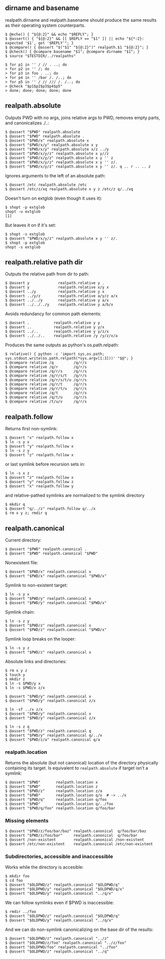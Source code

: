 ## dirname and basename

realpath.dirname and realpath.basename should produce the same results as their operating system counterparts.

    $ @echo() { "${@:2}" && echo "$REPLY"; }
    $ @assert() { "${@:2}" && [[ $REPLY == "$1" ]] || echo "${*:2}: expected '$1', got '$REPLY'"; }
    $ @compare() { @assert "$("$1" "${@:2}")" realpath.$1 "${@:2}"; }
    $ @check() { @compare basename "$1"; @compare dirname "$1"; }
    $ source "$TESTDIR/../realpaths"

    $ for p1 in '' / // . ..; do
    > for p2 in '' /; do
    > for p3 in foo . ..; do
    > for p4 in '' /bar /. /..; do
    > for p5 in '' / // /// /. /..; do
    > @check "$p1$p2$p3$p4$p5"
    > done; done; done; done; done

## realpath.absolute

Outputs PWD with no args, joins relative args to PWD, removes empty parts, and canonicalizes ./..:

    $ @assert "$PWD" realpath.absolute
    $ @assert "$PWD" realpath.absolute .
    $ @assert "$PWD/x" realpath.absolute x
    $ @assert "$PWD/x/y" realpath.absolute x y
    $ @assert "$PWD/x/y" realpath.absolute x/z ../y
    $ @assert "$PWD/x/y/z" realpath.absolute x y//z
    $ @assert "$PWD/x/y/z" realpath.absolute x y '' z
    $ @assert "$PWD/x/y/z" realpath.absolute x y '' z/.
    $ @assert "$PWD/x/y/z" realpath.absolute x y '' z/. q .. r .. .. z

Ignores arguments to the left of an absolute path:

    $ @assert /etc realpath.absolute /etc
    $ @assert /etc/z/xq realpath.absolute x y z /etc/z q/../xq

Doesn't turn on extglob (even though it uses it):

    $ shopt -p extglob
    shopt -u extglob
    [1]

But leaves it on if it's set:

    $ shopt -s extglob
    $ @assert "$PWD/x/y/z" realpath.absolute x y '' z/.
    $ shopt -p extglob
    shopt -s extglob

## realpath.relative path dir

Outputs the relative path from dir to path:

    $ @assert y             realpath.relative y .
    $ @assert y             realpath.relative x/y x
    $ @assert ../y          realpath.relative y x
    $ @assert ../y/z        realpath.relative a/y/z a/x
    $ @assert ../../y       realpath.relative y a/x
    $ @assert ../../../y    realpath.relative y a/b/x

Avoids redundancy for common path elements:

    $ @assert .           realpath.relative y y
    $ @assert ..          realpath.relative y y/x
    $ @assert ../..       realpath.relative y y/z/x
    $ @assert ../../..    realpath.relative /y /y/z/x/a

Produces the same outputs as python's os.path.relpath:

    $ relative() { python -c 'import sys,os.path; sys.stdout.write(os.path.relpath(*sys.argv[1:3]))' "$@"; }
    $ @compare relative /q         /q/r/s
    $ @compare relative /q/r       /q/r/s
    $ @compare relative /q/r/s     /q/r/s
    $ @compare relative /q/r/s/t   /q/r/s
    $ @compare relative /q/r/s/t/u /q/r/s
    $ @compare relative /q/r/t     /q/r/s
    $ @compare relative /q/r/t/u   /q/r/s
    $ @compare relative /q/t       /q/r/s
    $ @compare relative /q/t/u     /q/r/s
    $ @compare relative /t/u/v     /q/r/s

## realpath.follow

Returns first non-symlink:

    $ @assert "x" realpath.follow x
    $ ln -s y x
    $ @assert "y" realpath.follow x
    $ ln -s z y
    $ @assert "z" realpath.follow x

or last symlink before recursion sets in:

    $ ln -s x z
    $ @assert "z" realpath.follow x
    $ @assert "y" realpath.follow z
    $ @assert "x" realpath.follow y

and relative-pathed symlinks are normalized to the symlink directory

    $ mkdir q
    $ @assert "q/../z" realpath.follow q/../x
    $ rm x y z; rmdir q

## realpath.canonical

Current directory:

    $ @assert "$PWD" realpath.canonical .
    $ @assert "$PWD" realpath.canonical "$PWD"


Nonexistent file:

    $ @assert "$PWD/x" realpath.canonical x
    $ @assert "$PWD/x" realpath.canonical "$PWD/x"


Symlink to non-existent target:

    $ ln -s y x
    $ @assert "$PWD/y" realpath.canonical x
    $ @assert "$PWD/y" realpath.canonical "$PWD/x"


Symlink chain:

    $ ln -s z y
    $ @assert "$PWD/z" realpath.canonical x
    $ @assert "$PWD/z" realpath.canonical "$PWD/x"


Symlink loop breaks on the looper:

    $ ln -s y z
    $ @assert "$PWD/z" realpath.canonical x


Absolute links and directories:

    $ rm x y z
    $ touch y
    $ mkdir z
    $ ln -s $PWD/y x
    $ ln -s $PWD/x z/x

    $ @assert "$PWD/y" realpath.canonical x
    $ @assert "$PWD/y" realpath.canonical z/x

    $ ln -sf ../x z/x
    $ @assert "$PWD/y" realpath.canonical x
    $ @assert "$PWD/y" realpath.canonical z/x

    $ ln -s z q
    $ @assert "$PWD/z" realpath.canonical q
    $ @assert "$PWD/y" realpath.canonical q/../x
    $ @assert "$PWD/z/a" realpath.canonical q/a

### realpath.location

Returns the absolute (but not canonical) location of the directory physically containing its target.  Is equivalent to `realpath.absolute` if target isn't a symlink:

    $ @assert "$PWD"       realpath.location x
    $ @assert "$PWD"       realpath.location z
    $ @assert "$PWD/z"     realpath.location z/a
    $ @assert "$PWD"       realpath.location q/x  # -> ../x
    $ @assert "$PWD/q"     realpath.location q/foo
    $ @assert "$PWD"       realpath.location q/../foo
    $ @assert "$PWD/q/foo" realpath.location q/foo/bar

### Missing elements

    $ @assert "$PWD/z/foo/bar/baz" realpath.canonical  q/foo/bar/baz
    $ @assert "$PWD/z/foo/bar"     realpath.canonical  q/foo/bar
    $ @assert /non-existent        realpath.canonical /non-existent
    $ @assert /etc/non-existent    realpath.canonical /etc/non-existent

### Subdirectories, accessible and inaccessible

Works while the directory is accesible:

    $ mkdir foo
    $ cd foo
    $ @assert "$OLDPWD/z" realpath.canonical "$OLDPWD/q"
    $ @assert "$OLDPWD/y" realpath.canonical "$OLDPWD/q/x"
    $ @assert "$OLDPWD/y" realpath.canonical "../q/x"

We can follow symlinks even if $PWD is inaccessible:

    $ rmdir ../foo
    $ @assert "$OLDPWD/z" realpath.canonical "$OLDPWD/q"
    $ @assert "$OLDPWD/y" realpath.canonical "../q/x"

And we can do non-symlink canonicalizing on the base dir of the results:

    $ @assert "$OLDPWD/z" realpath.canonical "../z"
    $ @assert "$OLDPWD/z/foo" realpath.canonical "../z/foo"
    $ @assert "$OLDPWD/foo" realpath.canonical "../foo"
    $ @assert "$OLDPWD/z" realpath.canonical "../q"
